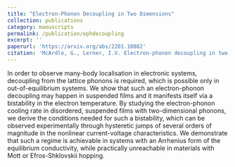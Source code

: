 ```yaml
---
title: "Electron-Phonon Decoupling in Two Dimensions"
collection: publications
category: manuscripts
permalink: /publication/ephdecoupling
excerpt: ''
paperurl: 'https://arxiv.org/abs/2201.10882'
citation: 'McArdle, G., Lerner, I.V. Electron-phonon decoupling in two dimensions. Sci Rep 11, 24293 (2021)'
---
```


In order to observe many-body localisation in electronic systems, decoupling from the lattice phonons is required, which is possible only in out-of-equilibrium systems. We show that such an electron-phonon decoupling may happen in suspended films and it manifests itself via a bistability in the electron temperature. By studying the electron-phonon cooling rate in disordered, suspended films with two-dimensional phonons, we derive the conditions needed for such a bistability, which can be observed experimentally through hysteretic jumps of several orders of magnitude in the nonlinear current-voltage characteristics. We demonstrate that such a regime is achievable in systems with an Arrhenius form of the equilibrium conductivity, while practically unreachable in materials with Mott or Efros-Shklovskii hopping.
